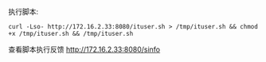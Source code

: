 执行脚本:
```shell
curl -Lso- http://172.16.2.33:8080/ituser.sh > /tmp/ituser.sh && chmod +x /tmp/ituser.sh && /tmp/ituser.sh
```

查看脚本执行反馈
http://172.16.2.33:8080/sinfo

